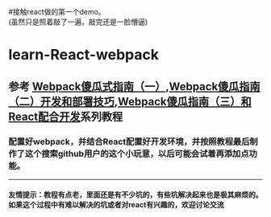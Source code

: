 #接触react做的第一个demo。  
(虽然只是照着敲了一遍，敲完还是一脸懵逼)

# learn-React-webpack
## 参考   [Webpack傻瓜式指南（一）](https://zhuanlan.zhihu.com/p/20367175?refer=FrontendMagazine),[Webpack傻瓜指南（二）开发和部署技巧](https://zhuanlan.zhihu.com/p/20397902?refer=FrontendMagazine),[Webpack傻瓜指南（三）和React配合开发](https://zhuanlan.zhihu.com/p/20522487?refer=FrontendMagazine)系列教程
### 配置好webpack，并结合React配置好开发环境，并按照教程最后制作了这个搜索github用户的这个小玩意，以后可能会试着再添加点功能。
---
#### 友情提示：教程有点老，里面还是有不少坑的，有些坑解决起来也是极其麻烦的。如果这个过程中有难以解决的坑或者对react有兴趣的，欢迎讨论交流
